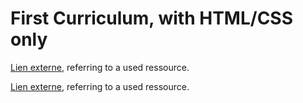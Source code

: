 # First Curriculum, with HTML/CSS only

[Lien externe](https://fonts.googleapis.com/css?family=Press+Start+2P), referring to a used ressource.

[Lien externe](https://unpkg.com/nes.css/css/nes.css), referring to a used ressource.
